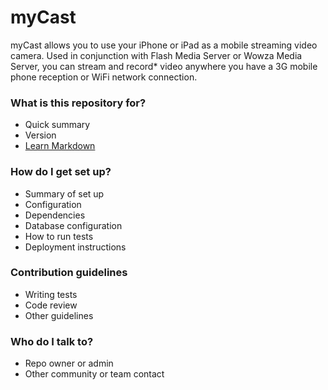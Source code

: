 # myCast #

myCast allows you to use your iPhone or iPad as a mobile streaming video camera. Used in conjunction with Flash Media Server or Wowza Media Server, you can stream and record* video anywhere you have a 3G mobile phone reception or WiFi network connection.

### What is this repository for? ###

* Quick summary
* Version
* [Learn Markdown](https://bitbucket.org/tutorials/markdowndemo)

### How do I get set up? ###

* Summary of set up
* Configuration
* Dependencies
* Database configuration
* How to run tests
* Deployment instructions

### Contribution guidelines ###

* Writing tests
* Code review
* Other guidelines

### Who do I talk to? ###

* Repo owner or admin
* Other community or team contact